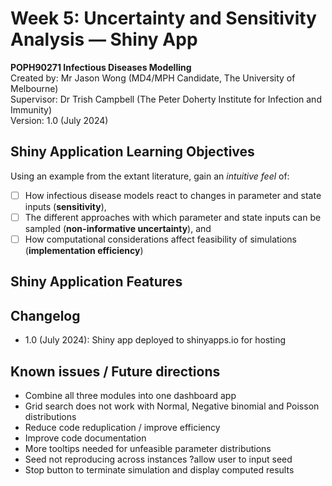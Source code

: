 # Week 5: Uncertainty and Sensitivity Analysis — Shiny App
**POPH90271 Infectious Diseases Modelling** \
Created by: Mr Jason Wong (MD4/MPH Candidate, The University of Melbourne) \
Supervisor: Dr Trish Campbell (The Peter Doherty Institute for Infection and Immunity) \
Version: 1.0 (July 2024)

## Shiny Application Learning Objectives
Using an example from the extant literature, gain an *intuitive feel* of:
- [ ] How infectious disease models react to changes in parameter and state inputs (**sensitivity**),
- [ ] The different approaches with which parameter and state inputs can be sampled (**non-informative uncertainty**), and
- [ ] How computational considerations affect feasibility of simulations (**implementation efficiency**)

## Shiny Application Features

## Changelog
- 1.0 (July 2024): Shiny app deployed to shinyapps.io for hosting

## Known issues / Future directions
- Combine all three modules into one dashboard app
- Grid search does not work with Normal, Negative binomial and Poisson distributions
- Reduce code reduplication / improve efficiency
- Improve code documentation
- More tooltips needed for unfeasible parameter distributions
- Seed not reproducing across instances ?allow user to input seed
- Stop button to terminate simulation and display computed results